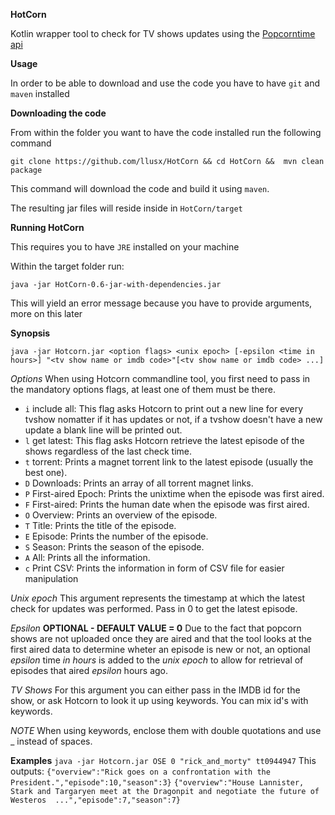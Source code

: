 **HotCorn** 

Kotlin wrapper tool to check for TV shows updates using the [Popcorntime api](https://popcornofficial.docs.apiary.io/#reference/show )

**Usage**

In order to be able to download and use the code you have to have `git` and `maven` installed 

**Downloading the code**

From within the folder you want to have the code installed run the following command

 `git clone https://github.com/llusx/HotCorn && cd HotCorn &&  mvn clean package`

This command will download the code and build it using `maven`. 

The resulting jar files will reside inside in `HotCorn/target` 

**Running HotCorn**

This requires you to have `JRE` installed on your machine

Within the target folder run:

`java -jar HotCorn-0.6-jar-with-dependencies.jar`

This will yield an error message because you have to provide arguments, more on this later

**Synopsis**

`java -jar Hotcorn.jar <option flags> <unix epoch> [-epsilon <time in hours>] "<tv show name or imdb code>"[<tv show name or imdb code> ...]`

*Options*
When using Hotcorn commandline tool, you first need to pass in the mandatory options flags, at least one of them must be there.
* `i` include all: This flag asks Hotcorn to print out a new line for every tvshow nomatter if it has updates or not, if a tvshow doesn't have a new update a blank line will be printed out.
* `l` get latest: This flag asks Hotcorn retrieve the latest episode of the shows regardless of the last check time.
* `t` torrent: Prints a magnet torrent link to the latest episode (usually the best one).
* `D` Downloads: Prints an array of all torrent magnet links.
* `P` First-aired Epoch: Prints the unixtime when the episode was first aired.
* `F` First-aired: Prints the human date when the episode was first aired.
* `O` Overview: Prints an overview of the episode.
* `T` Title: Prints the title of the episode.
* `E` Episode: Prints the number of the episode.
* `S` Season: Prints the season of the episode.
* `A` All: Prints all the information.
* `c` Print CSV: Prints the information in form of CSV file for easier manipulation

*Unix epoch*
This argument represents the timestamp at which the latest check for updates was performed.
Pass in 0 to get the latest episode.

*Epsilon*
**OPTIONAL - DEFAULT VALUE = 0** 
Due to the fact that popcorn shows are not uploaded once they are aired and that the tool looks at the first aired data to determine wheter an episode is new or not, an optional *epsilon* time _in hours_ is added to the *unix epoch* to allow for retrieval of episodes that aired *epsilon* hours ago.

*TV Shows*
For this argument you can either pass in the IMDB id for the show, or ask Hotcorn to look it up using keywords.
You can mix id's with keywords.

*NOTE* When using keywords, enclose them with double quotations and use _ instead of spaces.

**Examples**
`java -jar Hotcorn.jar OSE 0 "rick_and_morty" tt0944947`
This outputs:
`{"overview":"Rick goes on a confrontation with the President.","episode":10,"season":3}`
`{"overview":"House Lannister, Stark and Targaryen meet at the Dragonpit and negotiate the future of Westeros  ...","episode":7,"season":7}`



